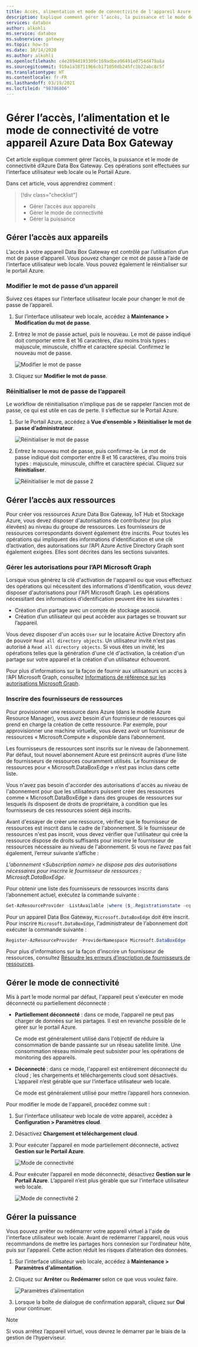 ```yaml
---
title: Accès, alimentation et mode de connectivité de l'appareil Azure Data Box Gateway
description: Explique comment gérer l’accès, la puissance et le mode de connectivité de l’appareil Azure Data Box Gateway qui aide à transférer des données sur Azure.
services: databox
author: alkohli
ms.service: databox
ms.subservice: gateway
ms.topic: how-to
ms.date: 10/14/2020
ms.author: alkohli
ms.openlocfilehash: c4e2894d193309c169adbea96491e0754d479a8a
ms.sourcegitcommit: 910a1a38711966cb171050db245fc3b22abc8c5f
ms.translationtype: HT
ms.contentlocale: fr-FR
ms.lasthandoff: 03/19/2021
ms.locfileid: "98786806"
---
```

# <a name="manage-access-power-and-connectivity-mode-for-your-azure-data-box-gateway"></a>Gérer l’accès, l’alimentation et le mode de connectivité de votre appareil Azure Data Box Gateway

Cet article explique comment gérer l’accès, la puissance et le mode de connectivité d’Azure Data Box Gateway. Ces opérations sont effectuées sur l’interface utilisateur web locale ou le Portail Azure. 

Dans cet article, vous apprendrez comment :

> [!div class="checklist"]
>
> * Gérer l’accès aux appareils
> * Gérer le mode de connectivité
> * Gérer la puissance

## <a name="manage-device-access"></a>Gérer l’accès aux appareils

L’accès à votre appareil Data Box Gateway est contrôlé par l’utilisation d’un mot de passe d’appareil. Vous pouvez changer ce mot de passe à l’aide de l’interface utilisateur web locale. Vous pouvez également le réinitialiser sur le portail Azure.

### <a name="change-device-password"></a>Modifier le mot de passe d’un appareil

Suivez ces étapes sur l’interface utilisateur locale pour changer le mot de passe de l’appareil.

1. Sur l’interface utilisateur web locale, accédez à **Maintenance > Modification du mot de passe**.
2. Entrez le mot de passe actuel, puis le nouveau. Le mot de passe indiqué doit comporter entre 8 et 16 caractères, d’au moins trois types : majuscule, minuscule, chiffre et caractère spécial. Confirmez le nouveau mot de passe.

    ![Modifier le mot de passe](media/data-box-gateway-manage-access-power-connectivity-mode/change-password-1.png)

3. Cliquez sur **Modifier le mot de passe**.
 
### <a name="reset-device-password"></a>Réinitialiser le mot de passe de l’appareil

Le workflow de réinitialisation n’implique pas de se rappeler l’ancien mot de passe, ce qui est utile en cas de perte. Il s’effectue sur le Portail Azure.

1. Sur le Portail Azure, accédez à **Vue d’ensemble > Réinitialiser le mot de passe d’administrateur**.

    ![Réinitialiser le mot de passe](media/data-box-gateway-manage-access-power-connectivity-mode/reset-password-1.png)

 
2. Entrez le nouveau mot de passe, puis confirmez-le. Le mot de passe indiqué doit comporter entre 8 et 16 caractères, d’au moins trois types : majuscule, minuscule, chiffre et caractère spécial. Cliquez sur **Réinitialiser**.

    ![Réinitialiser le mot de passe 2](media/data-box-gateway-manage-access-power-connectivity-mode/reset-password-2.png)

## <a name="manage-resource-access"></a>Gérer l’accès aux ressources

Pour créer vos ressources Azure Data Box Gateway, IoT Hub et Stockage Azure, vous devez disposer d'autorisations de contributeur (ou plus élevées) au niveau du groupe de ressources. Les fournisseurs de ressources correspondants doivent également être inscrits. Pour toutes les opérations qui impliquent des informations d’identification et une clé d’activation, des autorisations sur l’API Azure Active Directory Graph sont également exigées. Elles sont décrites dans les sections suivantes.

### <a name="manage-microsoft-graph-api-permissions"></a>Gérer les autorisations pour l’API Microsoft Graph

Lorsque vous générez la clé d'activation de l'appareil ou que vous effectuez des opérations qui nécessitent des informations d'identification, vous devez disposer d'autorisations pour l'API Microsoft Graph. Les opérations nécessitant des informations d’identification peuvent être les suivantes :

-  Création d’un partage avec un compte de stockage associé.
-  Création d’un utilisateur qui peut accéder aux partages se trouvant sur l’appareil.

Vous devez disposer d'un accès `User` sur le locataire Active Directory afin de pouvoir `Read all directory objects`. Un utilisateur invité n'est pas autorisé à `Read all directory objects`. Si vous êtes un invité, les opérations telles que la génération d'une clé d'activation, la création d'un partage sur votre appareil et la création d'un utilisateur échoueront.

Pour plus d’informations sur la façon de fournir aux utilisateurs un accès à l’API Microsoft Graph, consultez [Informations de référence sur les autorisations Microsoft Graph](/graph/permissions-reference).

### <a name="register-resource-providers"></a>Inscrire des fournisseurs de ressources

Pour provisionner une ressource dans Azure (dans le modèle Azure Resource Manager), vous avez besoin d’un fournisseur de ressources qui prend en charge la création de cette ressource. Par exemple, pour approvisionner une machine virtuelle, vous devez avoir un fournisseur de ressources « Microsoft.Compute » disponible dans l’abonnement.
 
Les fournisseurs de ressources sont inscrits sur le niveau de l’abonnement. Par défaut, tout nouvel abonnement Azure est préinscrit auprès d’une liste de fournisseurs de ressources couramment utilisés. Le fournisseur de ressources pour « Microsoft.DataBoxEdge » n’est pas inclus dans cette liste.

Vous n'avez pas besoin d'accorder des autorisations d'accès au niveau de l'abonnement pour que les utilisateurs puissent créer des ressources comme « Microsoft.DataBoxEdge » dans des groupes de ressources sur lesquels ils disposent de droits de propriétaire, à condition que les fournisseurs de ces ressources soient déjà inscrits.

Avant d'essayer de créer une ressource, vérifiez que le fournisseur de ressources est inscrit dans le cadre de l'abonnement. Si le fournisseur de ressources n'est pas inscrit, vous devez vérifier que l'utilisateur qui crée la ressource dispose de droits suffisants pour inscrire le fournisseur de ressources nécessaire au niveau de l'abonnement. Si vous ne l’avez pas fait également, l’erreur suivante s’affiche :

*L’abonnement \<Subscription name> ne dispose pas des autorisations nécessaires pour inscrire le fournisseur de ressources : Microsoft.DataBoxEdge.*


Pour obtenir une liste des fournisseurs de ressources inscrits dans l’abonnement actuel, exécutez la commande suivante :

```PowerShell
Get-AzResourceProvider -ListAvailable |where {$_.Registrationstate -eq "Registered"}
```

Pour un appareil Data Box Gateway, `Microsoft.DataBoxEdge` doit être inscrit. Pour inscrire `Microsoft.DataBoxEdge`, l'administrateur de l'abonnement doit exécuter la commande suivante :

```PowerShell
Register-AzResourceProvider -ProviderNamespace Microsoft.DataBoxEdge
```

Pour plus d’informations sur la façon d’inscrire un fournisseur de ressources, consultez [Résoudre les erreurs d’inscription de fournisseurs de ressources](../azure-resource-manager/templates/error-register-resource-provider.md).

## <a name="manage-connectivity-mode"></a>Gérer le mode de connectivité

Mis à part le mode normal par défaut, l'appareil peut s'exécuter en mode déconnecté ou partiellement déconnecté :

- **Partiellement déconnecté** : dans ce mode, l'appareil ne peut pas charger de données sur les partages. Il est en revanche possible de le gérer sur le portail Azure.

    Ce mode est généralement utilisé dans l'objectif de réduire la consommation de bande passante sur un réseau satellite limité. Une consommation réseau minimale peut subsister pour les opérations de monitoring des appareils.

- **Déconnecté** : dans ce mode, l'appareil est entièrement déconnecté du cloud ; les chargements et téléchargements cloud sont désactivés. L’appareil n’est gérable que sur l’interface utilisateur web locale.

    Ce mode est généralement utilisé pour mettre l’appareil hors connexion.

Pour modifier le mode de l'appareil, procédez comme suit :

1. Sur l’interface utilisateur web locale de votre appareil, accédez à **Configuration > Paramètres cloud**.
2. Désactivez **Chargement et téléchargement cloud**.
3. Pour exécuter l’appareil en mode partiellement déconnecté, activez **Gestion sur le Portail Azure**.

    ![Mode de connectivité](media/data-box-gateway-manage-access-power-connectivity-mode/connectivity-mode-1.png)
 
4. Pour exécuter l’appareil en mode déconnecté, désactivez **Gestion sur le Portail Azure**. L’appareil n’est plus gérable que sur l’interface utilisateur web locale.

    ![Mode de connectivité 2](media/data-box-gateway-manage-access-power-connectivity-mode/connectivity-mode-2.png)

## <a name="manage-power"></a>Gérer la puissance

Vous pouvez arrêter ou redémarrer votre appareil virtuel à l'aide de l'interface utilisateur web locale. Avant de redémarrer l'appareil, nous vous recommandons de mettre les partages hors connexion sur l'ordinateur hôte, puis sur l'appareil. Cette action réduit les risques d’altération des données.

1. Sur l’interface utilisateur web locale, accédez à **Maintenance > Paramètres d'alimentation**.
2. Cliquez sur **Arrêter** ou **Redémarrer** selon ce que vous voulez faire.

    ![Paramètres d’alimentation](media/data-box-gateway-manage-access-power-connectivity-mode/shut-down-restart-1.png)

3. Lorsque la boîte de dialogue de confirmation apparaît, cliquez sur **Oui** pour continuer.

> [!NOTE]
> Si vous arrêtez l’appareil virtuel, vous devrez le démarrer par le biais de la gestion de l’hyperviseur.